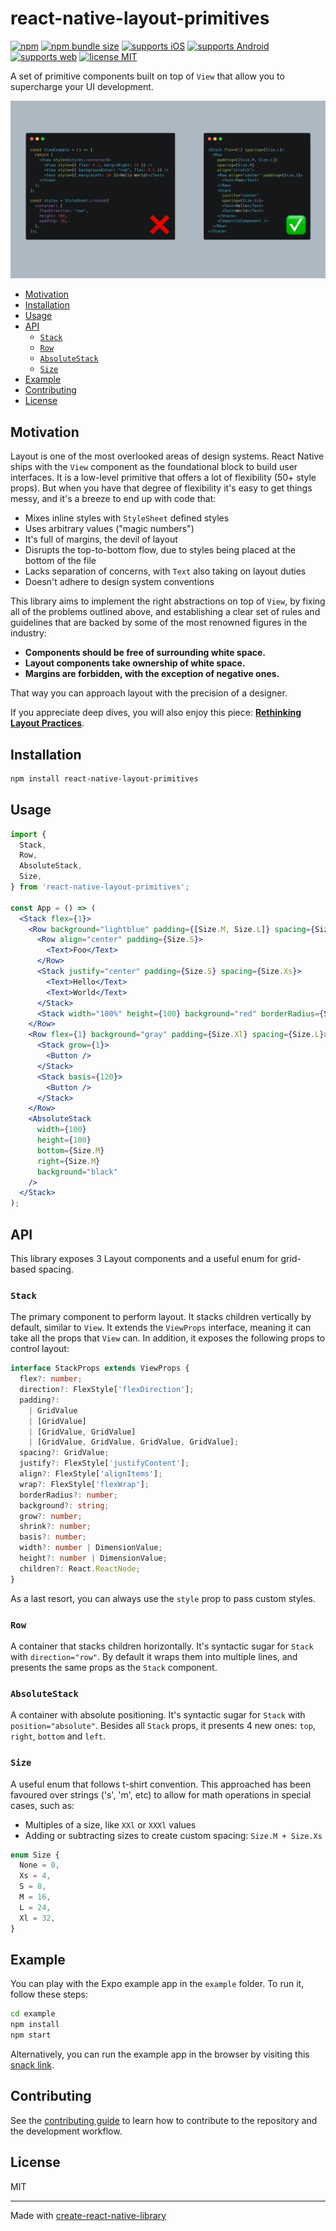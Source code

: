 # react-native-layout-primitives

[![npm](https://img.shields.io/npm/v/react-native-layout-primitives?color=brightgreen)](https://www.npmjs.com/package/react-native-layout-primitives)
[![npm bundle size](https://img.shields.io/bundlephobia/min/react-native-layout-primitives)](https://bundlephobia.com/result?p=react-native-layout-primitives)
[![supports iOS](https://img.shields.io/badge/iOS-999999.svg?style=flat-square&logo=APPLE&labelColor=999999&logoColor=fff)](https://github.com/expo/expo)
[![supports Android](https://img.shields.io/badge/Android-A4C639.svg?style=flat-square&logo=ANDROID&labelColor=A4C639&logoColor=fff)](https://github.com/expo/expo)
[![supports web](https://img.shields.io/badge/Web-4285F4.svg?style=flat-square&logo=GOOGLE-CHROME&labelColor=4285F4&logoColor=fff)](https://github.com/expo/expo)
[![license MIT](https://img.shields.io/badge/license-MIT-brightgreen)](https://github.com/rgommezz/react-native-layout-primitives/blob/master/LICENSE)

A set of primitive components built on top of `View` that allow you to supercharge your UI development.

![](./assets/banner.png)

- [Motivation](#motivation)
- [Installation](#installation)
- [Usage](#usage)
- [API](#api)
  - [`Stack`](#stack)
  - [`Row`](#row)
  - [`AbsoluteStack`](#absolutestack)
  - [`Size`](#size)
- [Example](#example)
- [Contributing](#contributing)
- [License](#license)

## Motivation

Layout is one of the most overlooked areas of design systems. React Native ships with the `View` component as the foundational block to build user interfaces.
It is a low-level primitive that offers a lot of flexibility (50+ style props). But when you have that degree of flexibility it's easy to get things messy,
and it's a breeze to end up with code that:

- Mixes inline styles with `StyleSheet` defined styles
- Uses arbitrary values ("magic numbers")
- It's full of margins, the devil of layout
- Disrupts the top-to-bottom flow, due to styles being placed at the bottom of the file
- Lacks separation of concerns, with `Text` also taking on layout duties
- Doesn't adhere to design system conventions

This library aims to implement the right abstractions on top of `View`, by fixing all of the problems outlined above,
and establishing a clear set of rules and guidelines that are backed by some of the most renowned figures in the industry:

- **Components should be free of surrounding white space.**
- **Layout components take ownership of white space.**
- **Margins are forbidden, with the exception of negative ones.**
  
That way you can approach layout with the precision of a designer.

If you appreciate deep dives, you will also enjoy this piece: [**Rethinking Layout Practices**](https://www.reactnative.university/blog/rethinking-layout-practices).

## Installation

```sh
npm install react-native-layout-primitives
```

## Usage

```jsx
import {
  Stack,
  Row,
  AbsoluteStack,
  Size,
} from 'react-native-layout-primitives';

const App = () => (
  <Stack flex={1}>
    <Row background="lightblue" padding={[Size.M, Size.L]} spacing={Size.M}>
      <Row align="center" padding={Size.S}>
        <Text>Foo</Text>
      </Row>
      <Stack justify="center" padding={Size.S} spacing={Size.Xs}>
        <Text>Hello</Text>
        <Text>World</Text>
      </Stack>
      <Stack width="100%" height={100} background="red" borderRadius={Size.S} />
    </Row>
    <Row flex={1} background="gray" padding={Size.Xl} spacing={Size.L}>
      <Stack grow={1}>
        <Button />
      </Stack>
      <Stack basis={120}>
        <Button />
      </Stack>
    </Row>
    <AbsoluteStack
      width={100}
      height={100}
      bottom={Size.M}
      right={Size.M}
      background="black"
    />
  </Stack>
);
```

## API
This library exposes 3 Layout components and a useful enum for grid-based spacing.

### `Stack`
The primary component to perform layout. It stacks children vertically by default, similar to `View`.
It extends the `ViewProps` interface, meaning it can take all the props that `View` can. In addition, it exposes
the following props to control layout:

```ts
interface StackProps extends ViewProps {
  flex?: number;
  direction?: FlexStyle['flexDirection'];
  padding?:
    | GridValue
    | [GridValue]
    | [GridValue, GridValue]
    | [GridValue, GridValue, GridValue, GridValue];
  spacing?: GridValue;
  justify?: FlexStyle['justifyContent'];
  align?: FlexStyle['alignItems'];
  wrap?: FlexStyle['flexWrap'];
  borderRadius?: number;
  background?: string;
  grow?: number;
  shrink?: number;
  basis?: number;
  width?: number | DimensionValue;
  height?: number | DimensionValue;
  children?: React.ReactNode;
}
```

As a last resort, you can always use the `style` prop to pass custom styles.

### `Row`
A container that stacks children horizontally. It's syntactic sugar for `Stack` with `direction="row"`.
By default it wraps them into multiple lines, and presents the same props as the `Stack` component.

### `AbsoluteStack`
A container with absolute positioning. It's syntactic sugar for `Stack` with `position="absolute"`.
Besides all `Stack` props, it presents 4 new ones: `top`, `right`, `bottom` and `left`.

### `Size`
A useful enum that follows t-shirt convention. This approached has been favoured over strings ('s', 'm', etc) to allow
for math operations in special cases, such as:
- Multiples of a size, like `XXl` or `XXXl` values
- Adding or subtracting sizes to create custom spacing: `Size.M + Size.Xs`

```ts
enum Size {
  None = 0,
  Xs = 4,
  S = 8,
  M = 16,
  L = 24,
  Xl = 32,
}

```

## Example
You can play with the Expo example app in the `example` folder. To run it, follow these steps:

```sh
cd example
npm install
npm start
```

Alternatively, you can run the example app in the browser by visiting this [snack link](https://snack.expo.dev/@rgommezz/react-native-layout-primitives-example).

## Contributing

See the [contributing guide](CONTRIBUTING.md) to learn how to contribute to the repository and the development workflow.

## License

MIT

---

Made with [create-react-native-library](https://github.com/callstack/react-native-builder-bob)
